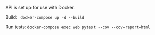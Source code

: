 API is set up for use with Docker.

Build: ` docker-compose up -d --build`

Run tests: `docker-compose exec web pytest --cov --cov-report=html`
